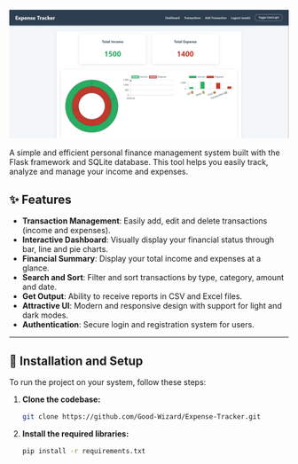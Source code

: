 ![Screenshot](Screenshot.png)

A simple and efficient personal finance management system built with the Flask framework and SQLite database. This tool helps you easily track, analyze and manage your income and expenses.

## ✨ Features

* **Transaction Management**: Easily add, edit and delete transactions (income and expenses).
* **Interactive Dashboard**: Visually display your financial status through bar, line and pie charts.
* **Financial Summary**: Display your total income and expenses at a glance.
* **Search and Sort**: Filter and sort transactions by type, category, amount and date.
* **Get Output**: Ability to receive reports in CSV and Excel files.
* **Attractive UI**: Modern and responsive design with support for light and dark modes.
* **Authentication**: Secure login and registration system for users.

---

## 🚀 Installation and Setup

To run the project on your system, follow these steps:

1. **Clone the codebase:**
    ```bash
    git clone https://github.com/Good-Wizard/Expense-Tracker.git
    ```

3. **Install the required libraries:**
    ```bash
    pip install -r requirements.txt
    ```
